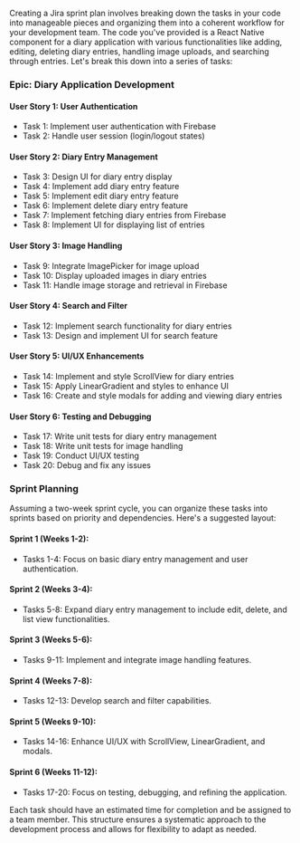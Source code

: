 Creating a Jira sprint plan involves breaking down the tasks in your code into manageable pieces and organizing them into a coherent workflow for your development team. The code you've provided is a React Native component for a diary application with various functionalities like adding, editing, deleting diary entries, handling image uploads, and searching through entries. Let's break this down into a series of tasks:

### Epic: Diary Application Development

#### User Story 1: User Authentication

- Task 1: Implement user authentication with Firebase
- Task 2: Handle user session (login/logout states)

#### User Story 2: Diary Entry Management

- Task 3: Design UI for diary entry display
- Task 4: Implement add diary entry feature
- Task 5: Implement edit diary entry feature
- Task 6: Implement delete diary entry feature
- Task 7: Implement fetching diary entries from Firebase
- Task 8: Implement UI for displaying list of entries

#### User Story 3: Image Handling

- Task 9: Integrate ImagePicker for image upload
- Task 10: Display uploaded images in diary entries
- Task 11: Handle image storage and retrieval in Firebase

#### User Story 4: Search and Filter

- Task 12: Implement search functionality for diary entries
- Task 13: Design and implement UI for search feature

#### User Story 5: UI/UX Enhancements

- Task 14: Implement and style ScrollView for diary entries
- Task 15: Apply LinearGradient and styles to enhance UI
- Task 16: Create and style modals for adding and viewing diary entries

#### User Story 6: Testing and Debugging

- Task 17: Write unit tests for diary entry management
- Task 18: Write unit tests for image handling
- Task 19: Conduct UI/UX testing
- Task 20: Debug and fix any issues

### Sprint Planning

Assuming a two-week sprint cycle, you can organize these tasks into sprints based on priority and dependencies. Here's a suggested layout:

#### Sprint 1 (Weeks 1-2):

- Tasks 1-4: Focus on basic diary entry management and user authentication.

#### Sprint 2 (Weeks 3-4):

- Tasks 5-8: Expand diary entry management to include edit, delete, and list view functionalities.

#### Sprint 3 (Weeks 5-6):

- Tasks 9-11: Implement and integrate image handling features.

#### Sprint 4 (Weeks 7-8):

- Tasks 12-13: Develop search and filter capabilities.

#### Sprint 5 (Weeks 9-10):

- Tasks 14-16: Enhance UI/UX with ScrollView, LinearGradient, and modals.

#### Sprint 6 (Weeks 11-12):

- Tasks 17-20: Focus on testing, debugging, and refining the application.

Each task should have an estimated time for completion and be assigned to a team member. This structure ensures a systematic approach to the development process and allows for flexibility to adapt as needed.
